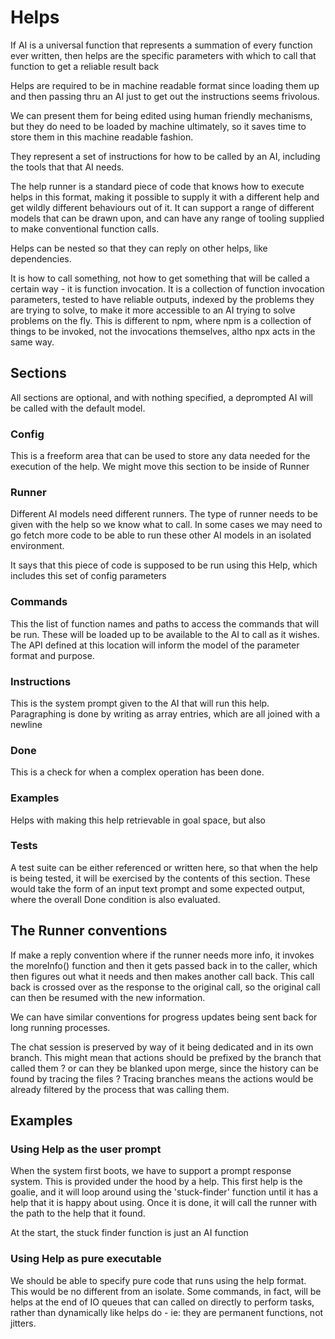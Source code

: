 # Helps

If AI is a universal function that represents a summation of every function ever
written, then helps are the specific parameters with which to call that function
to get a reliable result back

Helps are required to be in machine readable format since loading them up and
then passing thru an AI just to get out the instructions seems frivolous.

We can present them for being edited using human friendly mechanisms, but they
do need to be loaded by machine ultimately, so it saves time to store them in
this machine readable fashion.

They represent a set of instructions for how to be called by an AI, including
the tools that that AI needs.

The help runner is a standard piece of code that knows how to execute helps in
this format, making it possible to supply it with a different help and get
wildly different behaviours out of it. It can support a range of different
models that can be drawn upon, and can have any range of tooling supplied to
make conventional function calls.

Helps can be nested so that they can reply on other helps, like dependencies.

It is how to call something, not how to get something that will be called a
certain way - it is function invocation. It is a collection of function
invocation parameters, tested to have reliable outputs, indexed by the problems
they are trying to solve, to make it more accessible to an AI trying to solve
problems on the fly. This is different to npm, where npm is a collection of
things to be invoked, not the invocations themselves, altho npx acts in the same
way.

## Sections

All sections are optional, and with nothing specified, a deprompted AI will be
called with the default model.

### Config

This is a freeform area that can be used to store any data needed for the
execution of the help. We might move this section to be inside of Runner

### Runner

Different AI models need different runners. The type of runner needs to be given
with the help so we know what to call. In some cases we may need to go fetch
more code to be able to run these other AI models in an isolated environment.

It says that this piece of code is supposed to be run using this Help, which
includes this set of config parameters

### Commands

This the list of function names and paths to access the commands that will be
run. These will be loaded up to be available to the AI to call as it wishes. The
API defined at this location will inform the model of the parameter format and
purpose.

### Instructions

This is the system prompt given to the AI that will run this help. Paragraphing
is done by writing as array entries, which are all joined with a newline

### Done

This is a check for when a complex operation has been done.

### Examples

Helps with making this help retrievable in goal space, but also

### Tests

A test suite can be either referenced or written here, so that when the help is
being tested, it will be exercised by the contents of this section. These would
take the form of an input text prompt and some expected output, where the
overall Done condition is also evaluated.

## The Runner conventions

If make a reply convention where if the runner needs more info, it invokes the
moreInfo() function and then it gets passed back in to the caller, which then
figures out what it needs and then makes another call back. This call back is
crossed over as the response to the original call, so the original call can then
be resumed with the new information.

We can have similar conventions for progress updates being sent back for long
running processes.

The chat session is preserved by way of it being dedicated and in its own
branch. This might mean that actions should be prefixed by the branch that
called them ? or can they be blanked upon merge, since the history can be found
by tracing the files ? Tracing branches means the actions would be already
filtered by the process that was calling them.

## Examples

### Using Help as the user prompt

When the system first boots, we have to support a prompt response system. This
is provided under the hood by a help. This first help is the goalie, and it will
loop around using the 'stuck-finder' function until it has a help that it is
happy about using. Once it is done, it will call the runner with the path to the
help that it found.

At the start, the stuck finder function is just an AI function

### Using Help as pure executable

We should be able to specify pure code that runs using the help format. This
would be no different from an isolate. Some commands, in fact, will be helps at
the end of IO queues that can called on directly to perform tasks, rather than
dynamically like helps do - ie: they are permanent functions, not jitters.
